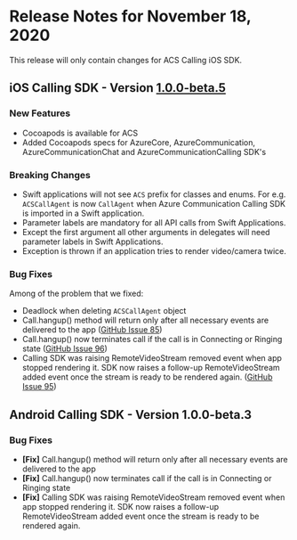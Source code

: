# Release Notes for November 18, 2020

This release will only contain changes for ACS Calling iOS SDK. 

## iOS Calling SDK - Version [1.0.0-beta.5](https://github.com/Azure/Communication/releases/tag/v1.0.0-beta.5)

### New Features
- Cocoapods is available for ACS
- Added Cocoapods specs for AzureCore, AzureCommunication, AzureCommunicationChat and AzureCommunicationCalling SDK's

### Breaking Changes
- Swift applications will not see `ACS` prefix for classes and enums. For e.g. `ACSCallAgent` is now `CallAgent` when Azure Communication Calling SDK is imported in a Swift application.
- Parameter labels are mandatory for all API calls from Swift Applications.
- Except the first argument all other arguments in delegates will need parameter labels in Swift Applications.
- Exception is thrown if an application tries to render video/camera twice.


### Bug Fixes
Among of the problem that we fixed:
- Deadlock when deleting `ACSCallAgent` object
- Call.hangup() method will return only after all necessary events are delivered to the app  ([GitHub Issue 85](https://github.com/Azure/Communication/issues/85))
- Call.hangup() now terminates call if the call is in Connecting or Ringing state ([GitHub Issue 96](https://github.com/Azure/Communication/issues/96))
- Calling SDK was raising RemoteVideoStream removed event when app stopped rendering it. SDK now raises a follow-up RemoteVideoStream added event once the stream is ready to be rendered again. ([GitHub Issue 95](https://github.com/Azure/Communication/issues/95))


## Android Calling SDK - Version 1.0.0-beta.3

### Bug Fixes
* **[Fix]** Call.hangup() method will return only after all necessary events are delivered to the app
* **[Fix]** Call.hangup() now terminates call if the call is in Connecting or Ringing state
* **[Fix]** Calling SDK was raising RemoteVideoStream removed event when app stopped rendering it. SDK now raises a follow-up RemoteVideoStream added event once the stream is ready to be rendered again.
